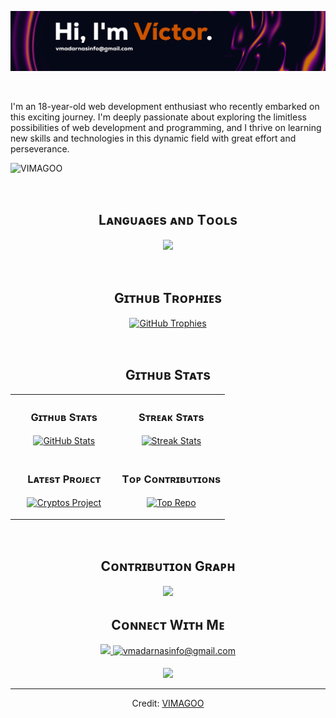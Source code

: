 <!--Banner/Header-->
![VIMAGOO Banner Image](https://github.com/VIMAGOO/VIMAGOO/blob/main/BANNERVIMAGOO.png)

<br /> 

<!--Start Intro-->               
<p align="left">I'm an 18-year-old web development enthusiast who 
recently embarked on this exciting journey. I'm deeply
passionate about exploring the limitless possibilities
of web development and programming, and I thrive
on learning new skills and technologies in this dynamic
field with great effort and perseverance.</p>
<!--End Intro-->

<!--Profile Count Badge-->
<p align="left">
  <img src="https://komarev.com/ghpvc/?username=your-github-username&color=orange&style=flat&label=Views" alt="VIMAGOO" style="padding-right:20px;" />
</p>

<br />

<!--Languages and Tools Section-->       
<h2 align="center">Lᴀɴɢᴜᴀɢᴇs ᴀɴᴅ Tᴏᴏʟs</h2> 
<p align="center">
<img width="500px"  src="https://skillicons.dev/icons?i=js,html,css,python,java,git,tailwind,react,mysql,mongodb,ps,pr,vscode,github,bootstrap,)](https://skillicons.dev)"/>
</p>
<br />


<!--Trophies Section-->   
<h2 align="center">Gɪᴛʜᴜʙ Tʀᴏᴘʜɪᴇs</h2>
<p align="center">
  <a href="https://github.com/VIMAGOO/github-profile-trophy">
    <img src="https://github-profile-trophy.vercel.app/?username=VIMAGOO&row=2&column=6&margin-w=20&margin-h=20" alt="GitHub Trophies">
  </a>
</p>
<br />

<!--Github stats Table--> 
<h2 align="center">Gɪᴛʜᴜʙ Sᴛᴀᴛs</h2>

<table width="100%">
  <tr>
    <td width="50%">
      <h3 align="center"><strong>Gɪᴛʜᴜʙ Sᴛᴀᴛs</strong></h3>
      <p align="center">
        <a href="https://github.com/VIMAGOO">
          <img align="center" src="https://github-readme-stats.vercel.app/api?username=VIMAGOO&count_private=true&show_icons=true&theme=nightowl" alt="GitHub Stats" />
        </a>
      </p>
    </td>
    <td width="50%">
      <h3 align="center"><strong>Sᴛʀᴇᴀᴋ Sᴛᴀᴛs</strong></h3>
      <p align="center">
        <a href="https://github.com/VIMAGOO">
          <img align="center" src="https://streak-stats.demolab.com?user=VIMAGOO&theme=nightowl" alt="Streak Stats" />
        </a>
      </p>
    </td>
  </tr>
  <tr>
    <td width="50%">
      <h3 align="center"><strong>Lᴀᴛᴇsᴛ Pʀᴏᴊᴇᴄᴛ</strong></h3>
      <p align="center">
        <a href="https://github.com/VIMAGOO">
          <img align="center" width="470" src="https://github-readme-stats.vercel.app/api/pin/?username=VIMAGOO&repo=cryptos&theme=nightowl&show_owner=true" alt="Cryptos Project" />
        </a>
      </p>
    </td>
    <td width="50%">
      <h3 align="center"><strong>Tᴏᴘ Cᴏɴᴛʀɪʙᴜᴛɪᴏɴs</strong></h3>
      <p align="center">
        <a href="https://github.com/VIMAGOO">
          <img align="center" src="https://github-contributor-stats.vercel.app/api?username=VIMAGOO&limit=3&theme=nightowl&show_owner=true&combine_all_yearly_contributions=true" alt="Top Repo" />
        </a>
      </p>
    </td>
  </tr>
</table>
<br />

<!--Contribution Graph-->
<h2 align="center">Cᴏɴᴛʀɪʙᴜᴛɪᴏɴ Gʀᴀᴘʜ</h2>
<div align="center">
    <img src="https://github-readme-activity-graph.vercel.app/graph?username=VIMAGOO&bg_color=011627&color=79d3c3&line=c792ea&point=ffeb95&area=true&hide_border=false" border-radius="15">
</div>

<!--Contact Section--> 

<h2 align="center">Cᴏɴɴᴇᴄᴛ Wɪᴛʜ Mᴇ</h2>
<div align="center">
 <a href="https://www.linkedin.com/in/v%C3%ADctor-madarn%C3%A1s-aa22a0296/" target="_blank">
<img width="500px"  src="https://skillicons.dev/icons?i=linkedin,)](https://skillicons.dev)"/>
</a>
  
<a href="mailto:vmadarnasinfo@gmail.com" target="_blank">
<img src="https://skillicons.dev/icons?i=gmail,)](https://skillicons.dev)" alt=vmadarnasinfo@gmail.com mail style="margin-bottom: 5px;" />
</a>

<!--Footer--> 
<p align="center">
  <img src="https://capsule-render.vercel.app/api?type=waving&color=gradient&height=65&section=footer"/>
</p>

------

Credit: [VIMAGOO](https://github.com/VIMAGOO)
